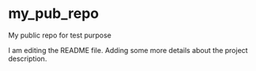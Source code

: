 # my_pub_repo
My public repo for test purpose

I am editing the README file. Adding some more details 
about the project description.
